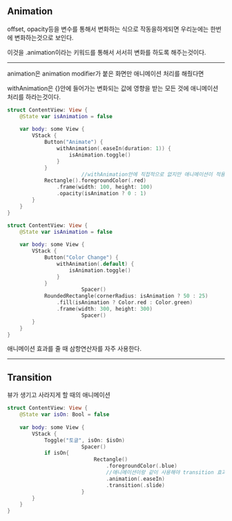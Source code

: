 ## Animation

offset, opacity등을 변수를 통해서 변화하는 식으로 작동을하게되면 우리눈에는 한번에 변화하는것으로 보인다.

이것을 .animation이라는 키워드를 통해서 서서히 변화를 하도록 해주는것이다.

---

animation은 animation modifier가 붙은 화면만 애니메이션 처리를 해줬다면

withAnimation은 {}안에 들어가는 변화되는 값에 영향을 받는 모든 것에 애니메이션 처리를 하라는것이다.

```swift
struct ContentView: View {
    @State var isAnimation = false
    
    var body: some View {
        VStack {
            Button("Animate") {
                withAnimation(.easeIn(duration: 1)) {
                    isAnimation.toggle()
                }
            }
						//withAnimation안에 직접적으로 없지만 애니메이션이 적용된다.
            Rectangle().foregroundColor(.red)
                .frame(width: 100, height: 100)
                .opacity(isAnimation ? 0 : 1)
        }
    }
}
```



```swift
struct ContentView: View {
    @State var isAnimation = false
    
    var body: some View {
        VStack {
            Button("Color Change") {
                withAnimation(.default) {
                    isAnimation.toggle()
                }
            }
						Spacer()
            RoundedRectangle(cornerRadius: isAnimation ? 50 : 25)
                .fill(isAnimation ? Color.red : Color.green)
                .frame(width: 300, height: 300)
						Spacer()
        }
    }
}
```

애니메이션 효과를 줄 때 삼항연산자를 자주 사용한다.

---

## Transition

뷰가 생기고 사라지게 할 때의 애니메이션

```swift
struct ContentView: View {
    @State var isOn: Bool = false
    
    var body: some View {
        VStack {
            Toggle("토글", isOn: $isOn)
						Spacer()
            if isOn{
							Rectangle()
								.foregroundColor(.blue)
								//애니메이션이랑 같이 사용해야 transition 효과가 보임
								.animation(.easeIn)
								.transition(.slide)
						}
        }
    }
}
```